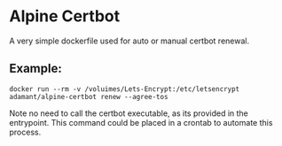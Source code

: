 # Alpine Certbot

A very simple dockerfile used for auto or manual certbot renewal.


## Example:

``` docker run --rm -v /voluimes/Lets-Encrypt:/etc/letsencrypt adamant/alpine-certbot renew --agree-tos ```

Note no need to call the certbot executable, as its provided in the entrypoint. This command could be placed in a crontab to automate this process.
